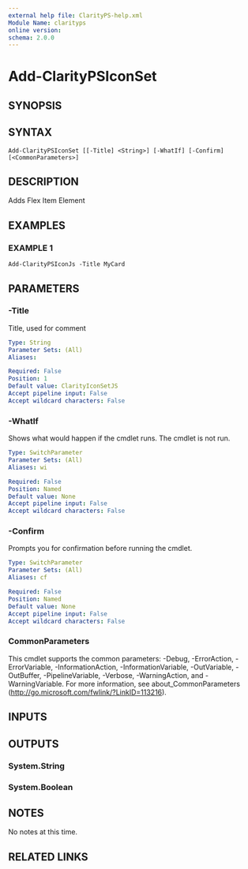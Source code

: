 ```yaml
---
external help file: ClarityPS-help.xml
Module Name: clarityps
online version:
schema: 2.0.0
---
```


# Add-ClarityPSIconSet

## SYNOPSIS

## SYNTAX

```
Add-ClarityPSIconSet [[-Title] <String>] [-WhatIf] [-Confirm] [<CommonParameters>]
```

## DESCRIPTION
Adds Flex Item Element

## EXAMPLES

### EXAMPLE 1
```
Add-ClarityPSIconJs -Title MyCard
```

## PARAMETERS

### -Title
Title, used for comment

```yaml
Type: String
Parameter Sets: (All)
Aliases:

Required: False
Position: 1
Default value: ClarityIconSetJS
Accept pipeline input: False
Accept wildcard characters: False
```

### -WhatIf
Shows what would happen if the cmdlet runs.
The cmdlet is not run.

```yaml
Type: SwitchParameter
Parameter Sets: (All)
Aliases: wi

Required: False
Position: Named
Default value: None
Accept pipeline input: False
Accept wildcard characters: False
```

### -Confirm
Prompts you for confirmation before running the cmdlet.

```yaml
Type: SwitchParameter
Parameter Sets: (All)
Aliases: cf

Required: False
Position: Named
Default value: None
Accept pipeline input: False
Accept wildcard characters: False
```

### CommonParameters
This cmdlet supports the common parameters: -Debug, -ErrorAction, -ErrorVariable, -InformationAction, -InformationVariable, -OutVariable, -OutBuffer, -PipelineVariable, -Verbose, -WarningAction, and -WarningVariable.
For more information, see about_CommonParameters (http://go.microsoft.com/fwlink/?LinkID=113216).

## INPUTS

## OUTPUTS

### System.String

### System.Boolean

## NOTES
No notes at this time.

## RELATED LINKS

